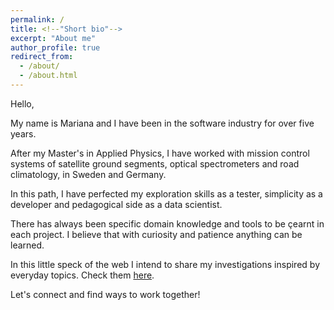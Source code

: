 ```yaml
---
permalink: /
title: <!--"Short bio"-->
excerpt: "About me"
author_profile: true
redirect_from: 
  - /about/
  - /about.html
---
```


Hello,

My name is Mariana and I have been in the software industry for over five years.

After my Master's in Applied Physics, I have worked with mission control systems of satellite ground segments, optical spectrometers and road climatology, in Sweden and Germany.

In this path, I have perfected my exploration skills as a tester, simplicity as a developer and pedagogical side as a data scientist.

There has always been specific domain knowledge and tools to be çearnt in each project. I believe that with curiosity and patience anything can be learned.

In this little speck of the web I intend to share my investigations inspired by everyday topics. Check them [here](https://madammad.github.io/year-archive).

Let's connect and find ways to work together!


